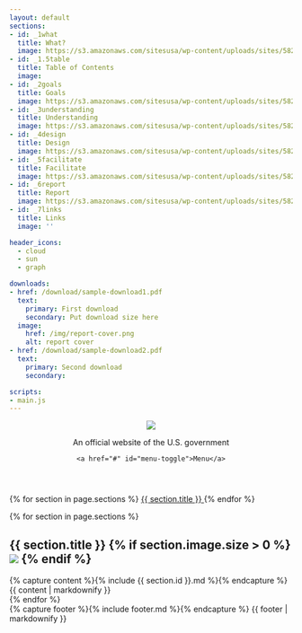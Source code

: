 ```yaml
---
layout: default
sections:
- id: _1what
  title: What?
  image: https://s3.amazonaws.com/sitesusa/wp-content/uploads/sites/582/2015/03/678-x-387-US-Public-Participation-Playbook-cover-image-Group-of-World-People-s-Hands-Robert-Churchill-iStock-Thinkstock-480665457-150x150.jpg
- id: _1.5table
  title: Table of Contents
  image:
- id: _2goals
  title: Goals
  image: https://s3.amazonaws.com/sitesusa/wp-content/uploads/sites/582/2015/01/13086328315_db6d44b9f6_z-e1422906629554-150x150.jpg
- id: _3understanding
  title: Understanding
  image: https://s3.amazonaws.com/sitesusa/wp-content/uploads/sites/582/2015/01/16108641430_5cb8afc0b8_z1-150x150.jpg
- id: _4design
  title: Design
  image: https://s3.amazonaws.com/sitesusa/wp-content/uploads/sites/582/2015/01/600-x-455-Accessibility-road-highway-sign-on-tablet-527x400-150x150.jpg
- id: _5facilitate
  title: Facilitate
  image: https://s3.amazonaws.com/sitesusa/wp-content/uploads/sites/582/2015/01/8205558579_354514c23d_z-150x150.jpg
- id: _6report
  title: Report
  image: https://s3.amazonaws.com/sitesusa/wp-content/uploads/sites/582/2015/01/Multiple-Paths-e1422733007212-150x150.jpg
- id: _7links
  title: Links
  image: ''

header_icons:
  - cloud
  - sun
  - graph

downloads:
- href: /download/sample-download1.pdf
  text:
    primary: First download
    secondary: Put download size here
  image:
    href: /img/report-cover.png
    alt: report cover
- href: /download/sample-download2.pdf
  text:
    primary: Second download
    secondary:

scripts:
- main.js
---
```


<!-- - href: https://www.google.com
  text:
    primary: View the presentation
    secondary: Google Slides
  image:
    href: /img/report-cover.png
    alt: report cover -->

<header>

  <div class="flag-container">
    <a href="https://18f.gsa.gov">
      <img class="usa-flag" src="img/us_flag_large.png">
    </a>
    <p>An official website of the U.S. government</p>
  </div>

    <a href="#" id="menu-toggle">Menu</a>
</header>

<nav>

  {% for section in page.sections %}
    <a data-fullTitle="{{ section.title }}" data-shortTitle="{{ section.title }}" href="#{{ section.id }}">
      {{ section.title }}
    </a>
  {% endfor %}
</nav>

<main>
  {% for section in page.sections %}
  <section class="section" id="{{ section.id }}">
    <div class="container">
      <h1>{{ section.title }}
        {% if section.image.size > 0 %}<img class="section__thumb" src="{{ section.image }}"> {% endif %}
      </h1>
      {% capture content %}{% include {{ section.id }}.md %}{% endcapture %}
      {{ content | markdownify }}
    </div>
  </section>
  {% endfor %}
</main>

<footer>
  <div class="container">
    {% capture footer %}{% include footer.md %}{% endcapture %}
    {{ footer | markdownify }}
  </div>
</footer>
